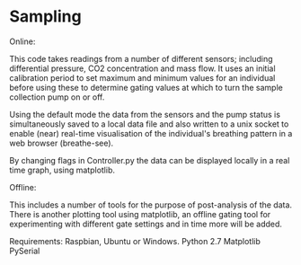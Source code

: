 # Sampling

Online:

This code takes readings from a number of different sensors; including differential pressure, CO2 concentration and mass flow.
It uses an initial calibration period to set maximum and minimum values for an individual before using these to determine gating values
at which to turn the sample collection pump on or off.

Using the default mode the data from the sensors and the pump status is simultaneously saved to a local data file and also written to a unix socket to enable
(near) real-time visualisation of the individual's breathing pattern in a web browser (breathe-see).

By changing flags in Controller.py the data can be displayed locally in a real time graph, using matplotlib. 

Offline:

This includes a number of tools for the purpose of post-analysis of the data. There is another plotting tool using matplotlib, 
an offline gating tool for experimenting with different gate settings and in time more will be added.

Requirements:
  Raspbian, Ubuntu or Windows.
  Python 2.7
  Matplotlib
  PySerial
